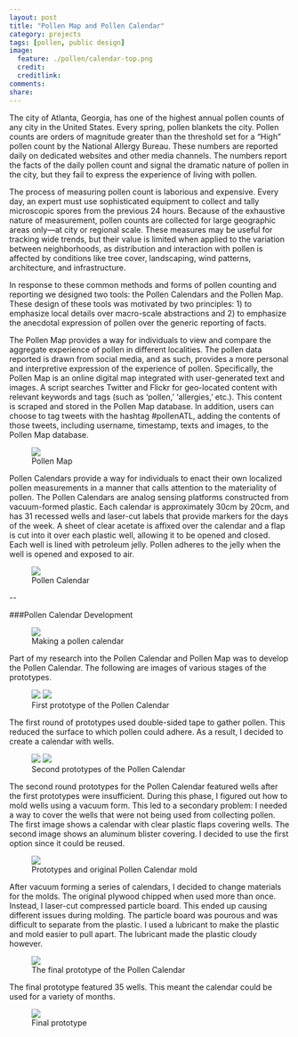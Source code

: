 ```yaml
---
layout: post
title: "Pollen Map and Pollen Calendar"
category: projects
tags: [pollen, public design]
image:
  feature: ./pollen/calendar-top.png
  credit: 
  creditlink: 
comments: 
share: 
---
```


The city of Atlanta, Georgia, has one of the highest annual pollen counts of any city in the United States. Every spring, pollen blankets the city. Pollen counts are orders of magnitude greater than the threshold set for a “High” pollen count by the National Allergy Bureau. These numbers are reported daily on dedicated websites and other media channels. The numbers report the facts of the daily pollen count and signal the dramatic nature of pollen in the city, but they fail to express the experience of living with pollen.

The process of measuring pollen count is laborious and expensive. Every day, an expert must use sophisticated equipment to collect and tally microscopic spores from the previous 24 hours. Because of the exhaustive nature of measurement, pollen counts are collected for large geographic areas only—at city or regional scale. These measures may be useful for tracking wide trends, but their value is limited when applied to the variation between neighborhoods, as distribution and interaction with pollen is affected by conditions like tree cover, landscaping, wind patterns, architecture, and infrastructure.

In response to these common methods and forms of pollen counting and reporting we designed two tools: the Pollen Calendars and the Pollen Map. These design of these tools was motivated by two principles: 1) to emphasize local details over macro-scale abstractions and 2) to emphasize the anecdotal expression of pollen over the generic reporting of facts.

The Pollen Map provides a way for individuals to view and compare the aggregate experience of pollen in different localities. The pollen data reported is drawn from social media, and as such, provides a more personal and interpretive expression of the experience of pollen. Specifically, the Pollen Map is an online digital map integrated with user-generated text and images. A script searches Twitter and Flickr for geo-located content with relevant keywords and tags (such as ‘pollen,’ ‘allergies,’ etc.). This content is scraped and stored in the Pollen Map database. In addition, users can choose to tag tweets with the hashtag #pollenATL, adding the contents of those tweets, including username, timestamp, texts and images, to the Pollen Map database.

<figure>
	<img src="/images/pollen/map.jpg">
	<figcaption>Pollen Map</figcaption>
</figure>

Pollen Calendars provide a way for individuals to enact their own localized pollen measurements in a manner that calls attention to the materiality of pollen. The Pollen Calendars are analog sensing platforms constructed from vacuum-formed plastic. Each calendar is approximately 30cm by 20cm, and has 31 recessed wells and laser-cut labels that provide markers for the days of the week. A sheet of clear acetate is affixed over the calendar and a flap is cut into it over each plastic well, allowing it to be opened and closed. Each well is lined with petroleum jelly. Pollen adheres to the jelly when the well is opened and exposed to air.

<figure>
	<img src="/images/pollen/calendar.jpg">
	<figcaption>Pollen Calendar</figcaption>
</figure>

--

###Pollen Calendar Development

<figure>
	<img src="/images/pollen/pollen-process/process-1.jpg">
	<figcaption>Making a pollen calendar</figcaption>
</figure>

Part of my research into the Pollen Calendar and Pollen Map was to develop the Pollen Calendar. The following are images of various stages of the prototypes.

<figure class="half">
	<img src="/images/pollen/pollen-process/process-2-1.jpg">
	<img src="/images/pollen/pollen-process/process-2-2.jpg">
	<figcaption>First prototype of the Pollen Calendar</figcaption>
</figure>

The first round of prototypes used double-sided tape to gather pollen. This reduced the surface to which pollen could adhere. As a result, I decided to create a calendar with wells.

<figure class="half">
	<img src="/images/pollen/pollen-process/process-3.jpg">
	<img src="/images/pollen/pollen-process/process-5.jpg">
	<figcaption>Second prototypes of the Pollen Calendar</figcaption>
</figure>

The second round prototypes for the Pollen Calendar featured wells after the first prototypes were insufficient. During this phase, I figured out how to mold wells using a vacuum form. This led to a secondary problem: I needed a way to cover the wells that were not being used from collecting pollen. The first image shows a calendar with clear plastic flaps covering wells. The second image shows an aluminum blister covering. I decided to use the first option since it could be reused.

<figure>
	<img src="/images/pollen/pollen-process/process-4.jpg">
	<figcaption>Prototypes and original Pollen Calendar mold</figcaption>
</figure>

After vacuum forming a series of calendars, I decided to change materials for the molds. The original plywood chipped when used more than once. Instead, I laser-cut compressed particle board. This ended up causing different issues during molding. The particle board was pourous and was difficult to separate from the plastic. I used a lubricant to make the plastic and mold easier to pull apart. The lubricant made the plastic cloudy however.

<figure>
	<img src="/images/pollen/pollen-process/process-6.jpg">
	<figcaption>The final prototype of the Pollen Calendar</figcaption>
</figure>

The final prototype featured 35 wells. This meant the calendar could be used for a variety of months.

<figure>
	<img src="/images/pollen/pollen-process/process-final-img.jpg">
	<figcaption>Final prototype</figcaption>
</figure>
